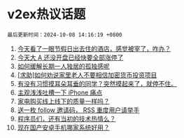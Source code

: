 # v2ex热议话题

`最后更新时间：2024-10-08 14:16:19 +0800`

1. [今天看了一眼节假日出去住的酒店，感觉被宰了，咋办？](https://www.v2ex.com/t/1078161)
1. [今天大 A 还没开盘已经快要全部涨停了](https://www.v2ex.com/t/1078142)
1. [如何缓解长期一人独居的孤独感呢](https://www.v2ex.com/t/1078075)
1. [[求助]如何劝说家里老人不要相信加密货币投资项目](https://www.v2ex.com/t/1078052)
1. [有没有习惯摸耳朵耳垂的同学？突然摸起来了，就停不住。](https://www.v2ex.com/t/1078077)
1. [主观浅浅吐槽一下 iPhone 痛点](https://www.v2ex.com/t/1078111)
1. [家电购买线上线下的质量一样吗？](https://www.v2ex.com/t/1078165)
1. [送一枚 follow 邀请码， RSS 重度用户请举手](https://www.v2ex.com/t/1078189)
1. [程序员们，还有当初的技术热情么？](https://www.v2ex.com/t/1078099)
1. [现在国产安卓手机哪家系统好用？](https://www.v2ex.com/t/1078173)

